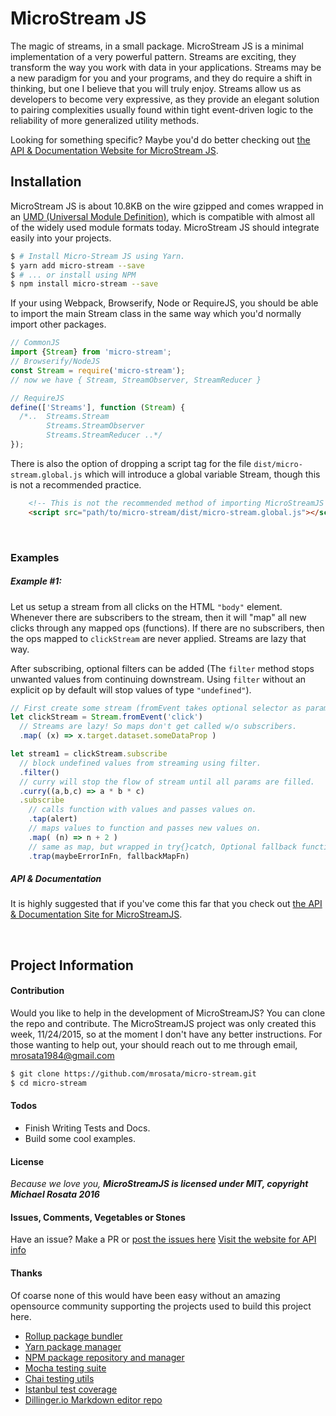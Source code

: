 # MicroStream JS
The magic of streams, in a small package. MicroStream JS is a minimal implementation of a very powerful pattern. Streams are exciting, they transform the way you work with data in your applications. Streams may be a new paradigm for you and your programs, and they do require a shift in thinking, but one I believe that you will truly enjoy. Streams allow us as developers to become very expressive, as they provide an elegant solution to pairing complexities usually found within tight event-driven logic to the reliability of more generalized utility methods.

Looking for something specific? Maybe you'd do better checking out [the API & Documentation Website for MicroStream JS][website].


Installation
----
MicroStream JS is about 10.8KB on the wire gzipped and comes wrapped in an [UMD (Universal Module Definition)][umd-git-repo], which is compatible with almost all of the widely used module formats today. MicroStream JS should integrate easily into your projects.

```sh
$ # Install Micro-Stream JS using Yarn.
$ yarn add micro-stream --save
$ # ... or install using NPM
$ npm install micro-stream --save
```

If your using Webpack, Browserify, Node or RequireJS, you should be able to import the main Stream class in the same way which you'd normally import other packages.

```javascript
// CommonJS
import {Stream} from 'micro-stream';
// Browserify/NodeJS
const Stream = require('micro-stream');
// now we have { Stream, StreamObserver, StreamReducer }

// RequireJS
define(['Streams'], function (Stream) {
  /*..  Streams.Stream
        Streams.StreamObserver
        Streams.StreamReducer ..*/
});
```

There is also the option of dropping a script tag for the file `dist/micro-stream.global.js` which will introduce a global variable Stream, though this is not a recommended practice.

```html
    <!-- This is not the recommended method of importing MicroStreamJS -->
    <script src="path/to/micro-stream/dist/micro-stream.global.js"></script>
```

&nbsp;

### Examples

##### **Example #1**: 
Let us setup a stream from all clicks on the HTML `"body"` element. Whenever there are subscribers to the stream, then it will "map" all new clicks through any mapped ops (functions). If there are no subscribers, then the ops mapped to `clickStream` are never applied. Streams are lazy that way.
  
After subscribing, optional filters can be added (The `filter` method stops unwanted values from continuing downstream. Using `filter` without an explicit op by default will stop values of type `"undefined"`).

```javascript
// First create some stream (fromEvent takes optional selector as param 2).
let clickStream = Stream.fromEvent('click')
  // Streams are lazy! So maps don't get called w/o subscribers.
  .map( (x) => x.target.dataset.someDataProp )

let stream1 = clickStream.subscribe
  // block undefined values from streaming using filter. 
  .filter()
  // curry will stop the flow of stream until all params are filled.
  .curry((a,b,c) => a * b * c)
  .subscribe
    // calls function with values and passes values on.
    .tap(alert)
    // maps values to function and passes new values on.
    .map( (n) => n + 2 )
    // same as map, but wrapped in try{}catch, Optional fallback function.
    .trap(maybeErrorInFn, fallbackMapFn)
```
##### API & Documentation
It is highly suggested that if you've come this far that  you check out [the API & Documentation Site for MicroStreamJS][website].

&nbsp;

Project Information
----
#### Contribution
Would you like to help in the development of MicroStreamJS? You can clone the repo and contribute. The MicroStreamJS project was only created this week, 11/24/2015, so at the moment I don't have any better instructions. For those wanting to help out, your should reach out to me through email, [mrosata1984@gmail.com][mailtoMike]
```sh
$ git clone https://github.com/mrosata/micro-stream.git
$ cd micro-stream
```

#### Todos
 - Finish Writing Tests and Docs.
 - Build some cool examples.


#### License
*Because we love you,*
***MicroStreamJS is licensed under MIT, copyright Michael Rosata 2016***


#### Issues, Comments, Vegetables or Stones
Have an issue? Make a PR or [post the issues here][git-issues]
[Visit the website for API info][website]


#### Thanks
Of coarse none of this would have been easy without an amazing opensource community supporting the projects used to build this project here.
  -  [Rollup package bundler][rollup]
  -  [Yarn package manager][yarn]
  -  [NPM package repository and manager][npm]
  -  [Mocha testing suite][mocha]
  -  [Chai testing utils][chai]
  -  [Istanbul test coverage][istanbul]
  -  [Dillinger.io Markdown editor repo][dill]
  



[//]: # (Links in Doc)
   [git-repo]: <https://github.com/mrosata/micro-stream>
   [git-issues]: <https://github.com/mrosata/micro-stream/issues>
   [website]: <https://mrosata.github.io/micro-stream>
   [mailtoMike]: <mailto:mrosata1984@gmail.com>
   [@onethingsimple]: <http://twitter.com/onethingsimple>
   [umd-git-repo]: <https://github.com/umdjs/umd>
   [dill]: <https://github.com/joemccann/dillinger>
   [yarn]: <https://yarnpkg.com>
   [npm]: <https://npmjs.com>
   [babel]: <https://babeljs.io/>
   [mocha]: <https://mochajs.org/>
   [chai]: <http://chaijs.com/>
   [istanbul]: <https://github.com/gotwarlost/istanbul>
   [rollup]: <http://rollupjs.org>
   
